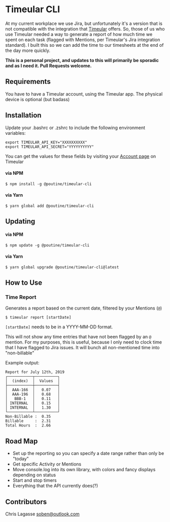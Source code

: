 # Timeular CLI

At my current workplace we use Jira, but unfortunately it's a version that is not compatible with the integration that [Timeular](https://timeular.com) offers. So, those of us who use Timeular needed a way to generate a report of how much time we spent on each task (flagged with Mentions, per Timeular's Jira integration standard). I built this so we can add the time to our timesheets at the end of the day more quickly.

**This is a personal project, and updates to this will primarily be sporadic and as I need it. Pull Requests welcome.**

## Requirements

You have to have a Timeular account, using the Timeular app. The physical device is optional (but badass)

## Installation

Update your .bashrc or .zshrc to include the following environment variables:

```
export TIMEULAR_API_KEY="XXXXXXXXXX"
export TIMEULAR_API_SECRET="YYYYYYYYYY"
```

You can get the values for these fields by visiting your [Account page](https://profile.timeular.com/#/app/account) on Timeular

#### via NPM

```
$ npm install -g @poutine/timeular-cli
```

#### via Yarn

```
$ yarn global add @poutine/timeular-cli
```

## Updating

#### via NPM

```
$ npm update -g @poutine/timeular-cli
```

#### via Yarn

```
$ yarn global upgrade @poutine/timeular-cli@latest
```

## How to Use

### Time Report

Generates a report based on the current date, filtered by your Mentions (`@`)

```
$ timeular report [startDate]
```

`[startDate]` needs to be in a YYYY-MM-DD format.

This will not show any time entries that have not been flagged by an `@` mention. For my purposes, this is useful, because I only need to clock time that I have flagged to Jira issues. It will bunch all non-mentioned time into "non-billable"

Example output:

```
Report for July 12th, 2019
┌───────────┬──────────┐
│  (index)  │  Values  │
├───────────┼──────────┤
│  AAA-166  │   0.07   │
│  AAA-196  │   0.68   │
│   BBB-1   │   0.11   │
│ INTERNAL  │   0.15   │
│ INTERNAL  │   1.30   │
└───────────┴──────────┘
Non-Billable :  0.35
Billable     :  2.31
Total Hours  :  2.66
```

## Road Map

- Set up the reporting so you can specify a date range rather than only be "today"
- Get specific Activity or Mentions
- Move console.log into its own library, with colors and fancy displays depending on status
- Start and stop timers
- Everything that the API currently does(?)

## Contributors

Chris Lagasse <soben@outlook.com>
